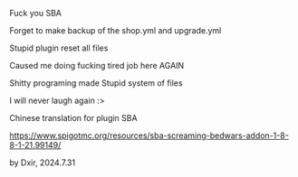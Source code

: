 Fuck you SBA

Forget to make backup of the shop.yml and upgrade.yml

Stupid plugin reset all files

Caused me doing fucking tired job here AGAIN

Shitty programing made Stupid system of files

I will never laugh again :>


Chinese translation for plugin SBA

https://www.spigotmc.org/resources/sba-screaming-bedwars-addon-1-8-8-1-21.99149/

by Dxir, 2024.7.31
